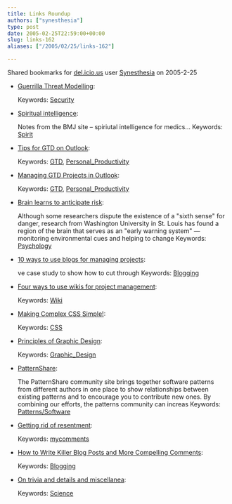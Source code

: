 ```yaml
---
title: Links Roundup
authors: ["synesthesia"]
type: post
date: 2005-02-25T22:59:00+00:00
slug: links-162 
aliases: ["/2005/02/25/links-162"]

---
```

Shared bookmarks for [del.icio.us][1] user  [Synesthesia][2] on 2005-2-25

  * [Guerrilla Threat Modelling][3]:
   
    Keywords: [Security][4]
  * [Spiritual intelligence][5]:
  
    Notes from the BMJ site &#8211; spiriutal intelligence for medics&#8230; Keywords: [Spirit][6]
  * [Tips for GTD on Outlook][7]:
   
    Keywords: [GTD][8], [Personal_Productivity][9]
  * [Managing GTD Projects in Outlook][10]:
   
    Keywords: [GTD][8], [Personal_Productivity][9]
  * [Brain learns to anticipate risk][11]:
  
    Although some researchers dispute the existence of a "sixth sense" for danger, research from Washington University in St. Louis has found a region of the brain that serves as an "early warning system" &#8212; monitoring environmental cues and helping to change Keywords: [Psychology][12]
  * [10 ways to use blogs for managing projects][13]:
  
    ve case study to show how to cut through Keywords: [Blogging][14]
  * [Four ways to use wikis for project management][15]:
   
    Keywords: [Wiki][16]
  * [Making Complex CSS Simple!][17]:
   
    Keywords: [CSS][18]
  * [Principles of Graphic Design][19]:
   
    Keywords: [Graphic_Design][20]
  * [PatternShare][21]:
  
    The PatternShare community site brings together software patterns from different authors in one place to show relationships between existing patterns and to encourage you to contribute new ones. By combining our efforts, the patterns community can increas Keywords: [Patterns/Software][22]
  * [Getting rid of resentment][23]:
   
    Keywords: [mycomments][24]
  * [How to Write Killer Blog Posts and More Compelling Comments][25]:
   
    Keywords: [Blogging][14]
  * [On trivia and details and miscellanea][26]:
   
    Keywords: [Science][27]

 [1]: https://del.icio.us/
 [2]: https://del.icio.us/synesthesia
 [3]: https://blogs.msdn.com/ptorr/archive/2005/02/22/378510.aspx "https://blogs.msdn.com/ptorr/archive/2005/02/22/378510.aspx"
 [4]: https://del.icio.us/synesthesia/Security
 [5]: https://careerfocus.bmjjournals.com/cgi/content/full/326/7385/S51 "https://careerfocus.bmjjournals.com/cgi/content/full/326/7385/S51"
 [6]: https://del.icio.us/synesthesia/Spirit
 [7]: https://home.comcast.net/~whkratz/id28.htm "https://home.comcast.net/~whkratz/id28.htm"
 [8]: https://del.icio.us/synesthesia/GTD
 [9]: https://del.icio.us/synesthesia/Personal_Productivity
 [10]: https://home.comcast.net/~whkratz/id3.htm "https://home.comcast.net/~whkratz/id3.htm"
 [11]: https://psychology.plebius.org/article.php?article=746 "https://psychology.plebius.org/article.php?article=746"
 [12]: https://del.icio.us/synesthesia/Psychology
 [13]: https://www.infosential.com/archives/2005/01/10_ways_to_use_blogs_for_.php "https://www.infosential.com/archives/2005/01/10_ways_to_use_blogs_for_.php"
 [14]: https://del.icio.us/synesthesia/Blogging
 [15]: https://www.infosential.com/archives/2005/01/four_ways_to_use_wikis_fo.php "https://www.infosential.com/archives/2005/01/four_ways_to_use_wikis_fo.php"
 [16]: https://del.icio.us/synesthesia/Wiki
 [17]: https://www.leftjustified.net/site-in-an-hour/ "https://www.leftjustified.net/site-in-an-hour/"
 [18]: https://del.icio.us/synesthesia/CSS
 [19]: https://www.mundidesign.com/presentation/index2.html "https://www.mundidesign.com/presentation/index2.html"
 [20]: https://del.icio.us/synesthesia/Graphic_Design
 [21]: https://www.patternshare.org/ "https://www.patternshare.org/"
 [22]: https://del.icio.us/synesthesia/Patterns/Software
 [23]: https://www.selfworks.net/blog/doesitworkdiary/2005/02/getting-rid-of-resentment.html#110926338000886154 "https://www.selfworks.net/blog/doesitworkdiary/2005/02/getting-rid-of-resentment.html#110926338000886154"
 [24]: https://del.icio.us/synesthesia/mycomments
 [25]: https://www.whatsnextblog.com/archives/2005/01/how_to_write_ki.asp "https://www.whatsnextblog.com/archives/2005/01/how_to_write_ki.asp"
 [26]: https://www.williamtozier.com/slurry/comment/philosophy/trivia.html?seemore=y "https://www.williamtozier.com/slurry/comment/philosophy/trivia.html?seemore=y"
 [27]: https://del.icio.us/synesthesia/Science